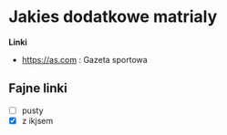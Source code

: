 # Jakies dodatkowe matrialy

**Linki**
 - https://as.com : Gazeta sportowa

## Fajne linki
 - [ ] pusty
 - [x] z ikjsem
